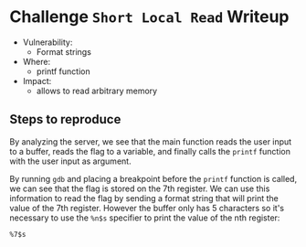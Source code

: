 # Challenge `Short Local Read` Writeup

- Vulnerability: 
  - Format strings
- Where:
  - printf function
- Impact:
  - allows to read arbitrary memory

## Steps to reproduce

By analyzing the server, we see that the main function reads the user input to a buffer, reads the flag to a variable, and finally calls the `printf` function with the user input as argument.

By running `gdb` and placing a breakpoint before the `printf` function is called, we can see that the flag is stored on the 7th register. We can use this information to read the flag by sending a format string that will print the value of the 7th register. However the buffer only has 5 characters so it's necessary to use the `%n$s` specifier to print the value of the nth register:
```
%7$s
```
